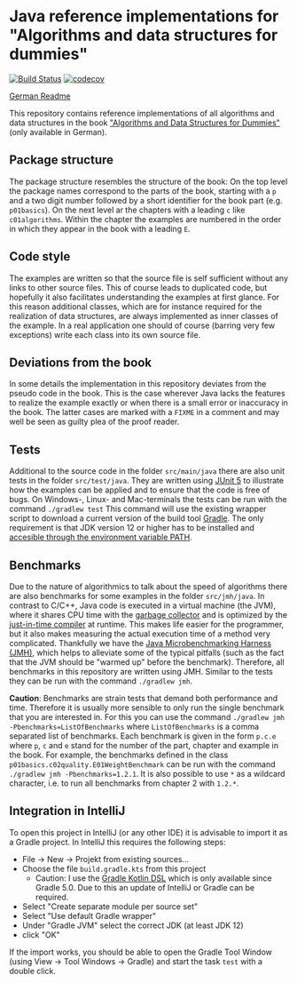# Java reference implementations for "Algorithms and data structures for dummies"

[![Build Status](https://travis-ci.com/CSchoel/ad-dummies-java.svg?branch=master)](https://travis-ci.com/CSchoel/ad-dummies-java)
[![codecov](https://codecov.io/gh/CSchoel/ad-dummies-java/branch/master/graph/badge.svg)](https://codecov.io/gh/CSchoel/ad-dummies-java)

[German Readme](README.md)

This repository contains reference implementations of all algorithms and data structures in the book ["Algorithms and Data Structures for Dummies"](https://www.wiley-vch.de/de/fachgebiete/computer-und-informatik/algorithmen-und-datenstrukturen-fuer-dummies-978-3-527-71432-2) (only available in German).

## Package structure

The package structure resembles the structure of the book: On the top level the package names correspond to the parts of the book, starting with a `p` and a two digit number followed by a short identifier for the book part (e.g. `p01basics`).
On the next level ar the chapters with a leading `c` like `c01algorithms`.
Within the chapter the examples are numbered in the order in which they appear in the book with a leading `E`.

## Code style

The examples are written so that the source file is self sufficient without any links to other source files.
This of course leads to duplicated code, but hopefully it also facilitates understanding the examples at first glance.
For this reason additional classes, which are for instance required for the realization of data structures, are always implemented as inner classes of the example.
In a real application one should of course (barring very few exceptions) write each class into its own source file.

## Deviations from the book

In some details the implementation in this repository deviates from the pseudo code in the book.
This is the case wherever Java lacks the features to realize the example exactly or when there is a small error or inaccuracy in the book.
The latter cases are marked with a `FIXME` in a comment and may well be seen as guilty plea of the proof reader.

## Tests

Additional to the source code in the folder `src/main/java` there are also unit tests in the folder `src/test/java`.
They are written using [JUnit 5](https://junit.org/junit5/) to illustrate how the examples can be applied and to ensure that the code is free of bugs.
On Windows-, Linux- and Mac-terminals the tests can be run with the command `./gradlew test`
This command will use the existing wrapper script to download a current version of the build tool [Gradle](https://gradle.org/).
The only requirement is that JDK version 12 or higher has to be installed and [accesible through the environment variable PATH](https://docs.oracle.com/javase/tutorial/essential/environment/paths.html).

## Benchmarks

Due to the nature of algorithmics to talk about the speed of algorithms there are also benchmarks for some examples in the folder `src/jmh/java`.
In contrast to C/C++, Java code is executed in a virtual machine (the JVM), where it shares CPU time with the [garbage collector](https://www.oracle.com/webfolder/technetwork/tutorials/obe/java/gc01/index.html) and is optimized by the [just-in-time compiler](https://www.oracle.com/technetwork/articles/java/architect-evans-pt1-2266278.html) at runtime.
This makes life easier for the programmer, but it also makes measuring the actual execution time of a method very complicated.
Thankfully we have the [Java Microbenchmarking Harness (JMH)](https://openjdk.java.net/projects/code-tools/jmh/), which helps to alleviate some of the typical pitfalls (such as the fact that the JVM should be "warmed up" before the benchmark).
Therefore, all benchmarks in this repository are written using JMH.
Similar to the tests they can be run with the command `./gradlew jmh`.

**Caution**: Benchmarks are strain tests that demand both performance and time.
Therefore it is usually more sensible to only run the single benchmark that you are interested in.
For this you can use the command `./gradlew jmh -Pbenchmarks=ListOfBenchmarks` where `ListOfBenchmarks` is a comma separated list of benchmarks.
Each benchmark is given in the form `p.c.e` where `p`, `c` and `e` stand for the number of the part, chapter and example in the book.
For example, the benchmarks defined in the class `p01basics.c02quality.E01WeightBenchmark` can be run with the command `./gradlew jmh -Pbenchmarks=1.2.1`.
It is also possible to use `*` as a wildcard character, i.e. to run all benchmarks from chapter 2 with `1.2.*`.

## Integration in IntelliJ

To open this project in IntelliJ (or any other IDE) it is advisable to import it as a Gradle project.
In IntelliJ this requires the following steps:

* File → New → Projekt from existing sources...
* Choose the file `build.gradle.kts` from this project
    * Caution: I use the [Gradle Kotlin DSL](https://docs.gradle.org/current/userguide/kotlin_dsl.html) which is only available since Gradle 5.0.
        Due to this an update of IntelliJ or Gradle can be required.
* Select "Create separate module per source set"
* Select "Use default Gradle wrapper"
* Under "Gradle JVM" select the correct JDK (at least JDK 12)
* click "OK"

If the import works, you should be able to open the Gradle Tool Window (using View → Tool Windows → Gradle) and start the task `test` with a double click.
